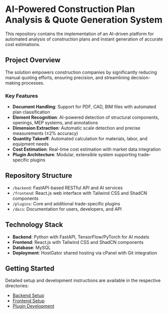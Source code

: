 # AI-Powered Construction Plan Analysis & Quote Generation System

This repository contains the implementation of an AI-driven platform for automated analysis of construction plans and instant generation of accurate cost estimations.

## Project Overview

The solution empowers construction companies by significantly reducing manual quoting efforts, ensuring precision, and streamlining decision-making processes.

### Key Features

- **Document Handling**: Support for PDF, CAD, BIM files with automated plan classification
- **Element Recognition**: AI-powered detection of structural components, openings, MEP systems, and annotations
- **Dimension Extraction**: Automatic scale detection and precise measurements (±2% accuracy)
- **Quantity Takeoff**: Automated calculation for materials, labor, and equipment needs
- **Cost Estimation**: Real-time cost estimation with market data integration
- **Plugin Architecture**: Modular, extensible system supporting trade-specific plugins

## Repository Structure

- `/backend`: FastAPI-based RESTful API and AI services
- `/frontend`: React.js web interface with Tailwind CSS and ShadCN components
- `/plugins`: Core and additional trade-specific plugins
- `/docs`: Documentation for users, developers, and API

## Technology Stack

- **Backend**: Python with FastAPI, TensorFlow/PyTorch for AI models
- **Frontend**: React.js with Tailwind CSS and ShadCN components
- **Database**: MySQL
- **Deployment**: HostGator shared hosting via cPanel with Git integration

## Getting Started

Detailed setup and development instructions are available in the respective directories:

- [Backend Setup](/backend/README.md)
- [Frontend Setup](/frontend/README.md)
- [Plugin Development](/plugins/README.md)
